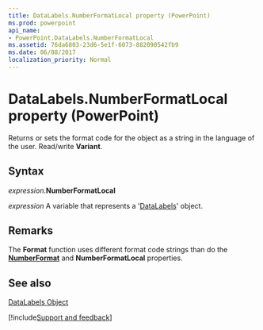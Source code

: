 ```yaml
---
title: DataLabels.NumberFormatLocal property (PowerPoint)
ms.prod: powerpoint
api_name:
- PowerPoint.DataLabels.NumberFormatLocal
ms.assetid: 76da6803-23d6-5e1f-6073-882090542fb9
ms.date: 06/08/2017
localization_priority: Normal
---
```



# DataLabels.NumberFormatLocal property (PowerPoint)

Returns or sets the format code for the object as a string in the language of the user. Read/write  **Variant**.


## Syntax

_expression_.**NumberFormatLocal**

_expression_ A variable that represents a '[DataLabels](PowerPoint.DataLabels.md)' object.


## Remarks

The **Format** function uses different format code strings than do the **[NumberFormat](PowerPoint.DataLabels.NumberFormat.md)** and **NumberFormatLocal** properties.


## See also


[DataLabels Object](PowerPoint.DataLabels.md)

[!include[Support and feedback](~/includes/feedback-boilerplate.md)]